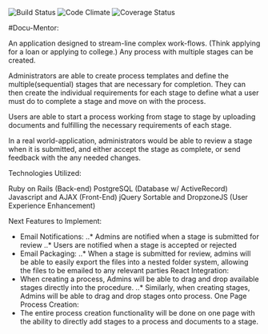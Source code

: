 ![Build Status](https://codeship.com/projects/1e824bc0-e4ad-0133-1a57-724c43b6c1d3/status?branch=master)
![Code Climate](https://codeclimate.com/github/N8Goodman/docu_mentor.png)
![Coverage Status](https://coveralls.io/repos/N8Goodman/docu_mentor/badge.png)


#Docu-Mentor:

An application designed to stream-line complex work-flows. (Think applying for a loan or applying to college.) Any process with multiple stages can be created.

Administrators are able to create process templates and define the multiple(sequential) stages that are necessary for completion. They can then create the individual requirements for each stage to define what a user must do to complete a stage and move on with the process.

Users are able to start a process working from stage to stage by uploading documents and fulfilling the necessary requirements of each stage.

In a real world-application, administrators would be able to review a stage when it is submitted, and either accept the stage as complete, or send feedback with the any needed changes.

Technologies Utilized:

Ruby on Rails (Back-end)
PostgreSQL (Database w/ ActiveRecord)
Javascript and AJAX (Front-End)
jQuery Sortable and DropzoneJS (User Experience Enhancement)


Next Features to Implement:
* Email Notifications:
..* Admins are notified when a stage is submitted for review
..* Users are notified when a stage is accepted or rejected
* Email Packaging:
..* When a stage is submitted for review, admins will be able to easily export the files into a nested folder system, allowing the files to be emailed to any relevant parties
React Integration:
* When creating a process, Admins will be able to drag and drop available stages directly into the procedure.
..* Similarly, when creating stages, Admins will be able to drag and drop stages onto process.
One Page Process Creation:
* The entire process creation functionality will be done on one page with the ability to directly add stages to a process and documents to a stage.
